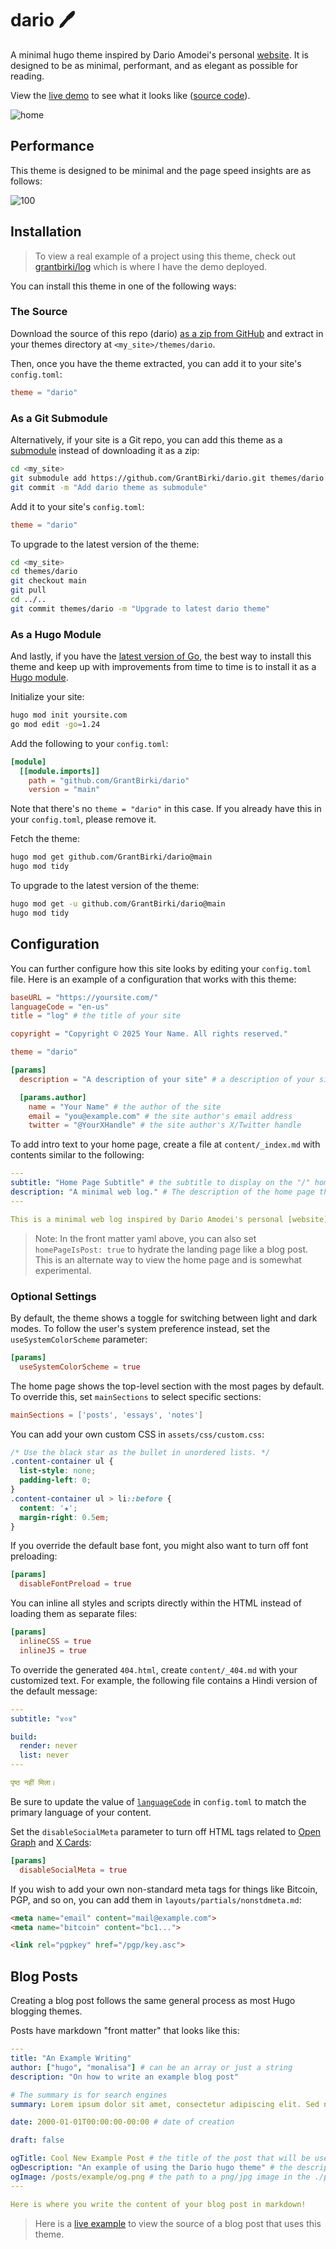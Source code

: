 # dario 🖊️

A minimal hugo theme inspired by Dario Amodei's personal [website](https://darioamodei.com/). It is designed to be as minimal, performant, and as elegant as possible for reading.

View the [live demo](https://log.birki.io) to see what it looks like ([source code](https://github.com/GrantBirki/dario)).

![home](https://raw.githubusercontent.com/GrantBirki/dario/main/docs/assets/home.png)

## Performance

This theme is designed to be minimal and the page speed insights are as follows:

![100](https://raw.githubusercontent.com/GrantBirki/dario/main/docs/assets/100.png)

## Installation

> To view a real example of a project using this theme, check out [grantbirki/log](https://github.com/GrantBirki/log) which is where I have the demo deployed.

You can install this theme in one of the following ways:

### The Source

Download the source of this repo (dario) [as a zip from GitHub](https://github.com/GrantBirki/dario/archive/refs/heads/main.zip) and extract in your themes directory at `<my_site>/themes/dario`.

Then, once you have the theme extracted, you can add it to your site's `config.toml`:

```toml
theme = "dario"
```

### As a Git Submodule

Alternatively, if your site is a Git repo, you can add this theme as a [submodule](https://git-scm.com/book/en/v2/Git-Tools-Submodules) instead of downloading it as a zip:

```bash
cd <my_site>
git submodule add https://github.com/GrantBirki/dario.git themes/dario
git commit -m "Add dario theme as submodule"
```

Add it to your site's `config.toml`:

```toml
theme = "dario"
```

To upgrade to the latest version of the theme:

```bash
cd <my_site>
cd themes/dario
git checkout main
git pull
cd ../..
git commit themes/dario -m "Upgrade to latest dario theme"
```

### As a Hugo Module

And lastly, if you have the [latest version of Go](https://go.dev/doc/install), the best way to install this theme and keep up with improvements from time to time is to install it as a [Hugo module](https://gohugo.io/hugo-modules/).

Initialize your site:

```bash
hugo mod init yoursite.com
go mod edit -go=1.24
```

Add the following to your `config.toml`:

```toml
[module]
  [[module.imports]]
    path = "github.com/GrantBirki/dario"
    version = "main"
```

Note that there's no `theme = "dario"` in this case. If you already have this in your `config.toml`, please remove it.

Fetch the theme:

```bash
hugo mod get github.com/GrantBirki/dario@main
hugo mod tidy
```

To upgrade to the latest version of the theme:

```bash
hugo mod get -u github.com/GrantBirki/dario@main
hugo mod tidy
```

## Configuration

You can further configure how this site looks by editing your `config.toml` file. Here is an example of a configuration that works with this theme:

```toml
baseURL = "https://yoursite.com/"
languageCode = "en-us"
title = "log" # the title of your site

copyright = "Copyright © 2025 Your Name. All rights reserved."

theme = "dario"

[params]
  description = "A description of your site" # a description of your site that will be used in the meta tags

  [params.author]
    name = "Your Name" # the author of the site
    email = "you@example.com" # the site author's email address
    twitter = "@YourXHandle" # the site author's X/Twitter handle
```

To add intro text to your home page, create a file at `content/_index.md` with contents similar to the following:

```yaml
---
subtitle: "Home Page Subtitle" # the subtitle to display on the "/" homepage
description: "A minimal web log." # The description of the home page that will be used in the open graph meta tags
---

This is a minimal web log inspired by Dario Amodei's personal [website](https://darioamodei.com/). Add some more text here that will be displayed on your homepage (you can use markdown).
```

> Note: In the front matter yaml above, you can also set `homePageIsPost: true` to hydrate the landing page like a blog post. This is an alternate way to view the home page and is somewhat experimental.

### Optional Settings

By default, the theme shows a toggle for switching between light and dark modes. To follow the user's system preference instead, set the `useSystemColorScheme` parameter:

```toml
[params]
  useSystemColorScheme = true
```

The home page shows the top-level section with the most pages by default. To override this, set `mainSections` to select specific sections:

```toml
mainSections = ['posts', 'essays', 'notes']
```

You can add your own custom CSS in `assets/css/custom.css`:

```css
/* Use the black star as the bullet in unordered lists. */
.content-container ul {
  list-style: none;
  padding-left: 0;
}
.content-container ul > li::before {
  content: '★';
  margin-right: 0.5em;
}
```

If you override the default base font, you might also want to turn off font preloading:

```toml
[params]
  disableFontPreload = true
```

You can inline all styles and scripts directly within the HTML instead of loading them as separate files:

```toml
[params]
  inlineCSS = true
  inlineJS = true
```

To override the generated `404.html`, create `content/_404.md` with your customized text. For example, the following file contains a Hindi version of the default message:

```yaml
---
subtitle: "४०४"

build:
  render: never
  list: never
---

पृष्ठ नहीं मिला।
```

Be sure to update the value of [`languageCode`](https://gohugo.io/configuration/all/#languagecode) in `config.toml` to match the primary language of your content.

Set the `disableSocialMeta` parameter to turn off HTML tags related to [Open Graph](https://ogp.me) and [X Cards](https://developer.x.com/en/docs/x-for-websites/cards/overview/abouts-cards):

```toml
[params]
  disableSocialMeta = true
```

If you wish to add your own non-standard meta tags for things like Bitcoin,
PGP, and so on, you can add them in `layouts/partials/nonstdmeta.md`:

```html
<meta name="email" content="mail@example.com">
<meta name="bitcoin" content="bc1...">

<link rel="pgpkey" href="/pgp/key.asc">
```

## Blog Posts

Creating a blog post follows the same general process as most Hugo blogging themes.

Posts have markdown "front matter" that looks like this:

```yaml
---
title: "An Example Writing"
author: ["hugo", "monalisa"] # can be an array or just a string
description: "On how to write an example blog post"

# The summary is for search engines
summary: Lorem ipsum dolor sit amet, consectetur adipiscing elit. Sed neque elit, tristique placerat feugiat ac, facilisis vitae arcu. Proin eget egestas augue. Praesent ut sem nec arcu pellentesque aliquet. Duis dapibus diam vel metus tempus vulputate.

date: 2000-01-01T00:00:00-00:00 # date of creation

draft: false

ogTitle: Cool New Example Post # the title of the post that will be used in the open graph meta tags
ogDescription: "An example of using the Dario hugo theme" # the description of the post that will be used in the open graph meta tags
ogImage: /posts/example/og.png # the path to a png/jpg image in the ./posts/example directory to use as the open graph image
---

Here is where you write the content of your blog post in markdown!
```

> Here is a [live example](https://github.com/GrantBirki/log/blob/0893a8488426d0f910feefe0c69c49f3c10fc8c8/content/posts/example/index.md) to view the source of a blog post that uses this theme.
